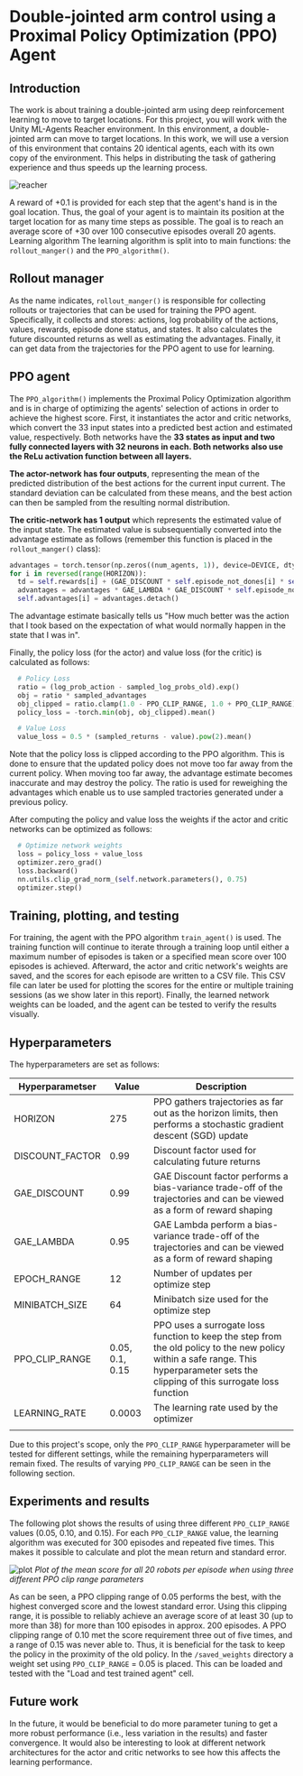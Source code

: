 # Double-jointed arm control using a Proximal Policy Optimization (PPO) Agent

## Introduction
The work is about training a double-jointed arm using deep reinforcement learning to move to target locations. For this project, you will work with the Unity ML-Agents Reacher environment. In this environment, a double-jointed arm can move to target locations. In this work, we will use a version of this environment that contains 20 identical agents, each with its own copy of the environment. This helps in distributing the task of gathering experience and thus speeds up the learning process.

![reacher](https://github.com/MathiasThor/deepReach/blob/master/data/deepReach.png)

A reward of +0.1 is provided for each step that the agent's hand is in the goal location. Thus, the goal of your agent is to maintain its position at the target location for as many time steps as possible. The goal is to reach an average score of +30 over 100 consecutive episodes overall 20 agents.
Learning algorithm
The learning algorithm is split into to main functions: the `rollout_manger()` and the `PPO_algorithm()`. 

## Rollout manager
As the name indicates, `rollout_manger()` is responsible for collecting rollouts or trajectories that can be used for training the PPO agent. Specifically, it collects and stores: actions, log probability of the actions, values, rewards, episode done status, and states. It also calculates the future discounted returns as well as estimating the advantages. Finally, it can get data from the trajectories for the PPO agent to use for learning.

## PPO agent
The `PPO_algorithm()` implements the Proximal Policy Optimization algorithm and is in charge of optimizing the agents' selection of actions in order to achieve the highest score. First, it instantiates the actor and critic networks, which convert the 33 input states into a predicted best action and estimated value, respectively. Both networks have the **33 states as input and two fully connected layers with 32 neurons in each. Both networks also use the ReLu activation function between all layers.**

**The actor-network has four outputs**, representing the mean of the predicted distribution of the best actions for the current input current. The standard deviation can be calculated from these means, and the best action can then be sampled from the resulting normal distribution.

**The critic-network has 1 output** which represents the estimated value of the input state. The estimated value is subsequentially converted into the advantage estimate as follows (remember this function is placed in the `rollout_manger()` class):
```python
advantages = torch.tensor(np.zeros((num_agents, 1)), device=DEVICE, dtype=torch.float32)
for i in reversed(range(HORIZON)):
  td = self.rewards[i] + (GAE_DISCOUNT * self.episode_not_dones[i] * self.values[i + 1]) - self.values[i]
  advantages = advantages * GAE_LAMBDA * GAE_DISCOUNT * self.episode_not_dones[i] + td
  self.advantages[i] = advantages.detach() 
```
The advantage estimate basically tells us "How much better was the action that I took based on the expectation of what would normally happen in the state that I was in".

Finally, the policy loss (for the actor) and value loss (for the critic) is calculated as follows:
```python
  # Policy Loss
  ratio = (log_prob_action - sampled_log_probs_old).exp() 
  obj = ratio * sampled_advantages
  obj_clipped = ratio.clamp(1.0 - PPO_CLIP_RANGE, 1.0 + PPO_CLIP_RANGE) * sampled_advantages
  policy_loss = -torch.min(obj, obj_clipped).mean() 

  # Value Loss
  value_loss = 0.5 * (sampled_returns - value).pow(2).mean()
```
Note that the policy loss is clipped according to the PPO algorithm. This is done to ensure that the updated policy does not move too far away from the current policy. When moving too far away, the advantage estimate becomes inaccurate and may destroy the policy. The ratio is used for reweighing the advantages which enable us to use sampled tractories generated under a previous policy.
     
After computing the policy and value loss the weights if the actor and critic networks can be optimized as follows:
```python
  # Optimize network weights
  loss = policy_loss + value_loss
  optimizer.zero_grad()
  loss.backward()
  nn.utils.clip_grad_norm_(self.network.parameters(), 0.75) 
  optimizer.step()
```

## Training, plotting, and testing
For training, the agent with the PPO algorithm `train_agent()` is used. The training function will continue to iterate through a training loop until either a maximum number of episodes is taken or a specified mean score over 100 episodes is achieved. Afterward, the actor and critic network's weights are saved, and the scores for each episode are written to a CSV file. This CSV file can later be used for plotting the scores for the entire or multiple training sessions (as we show later in this report). Finally, the learned network weights can be loaded, and the agent can be tested to verify the results visually. 

## Hyperparameters
The hyperparameters are set as follows:

| Hyperparametser | Value | Description |
|--|--|--|
| HORIZON | 275 | PPO gathers trajectories as far out as the horizon limits, then performs a stochastic gradient descent (SGD) update |
| DISCOUNT_FACTOR | 0.99 | Discount factor used for calculating future returns |
| GAE_DISCOUNT | 0.99 | GAE Discount factor performs a bias-variance trade-off of the trajectories and can be viewed as a form of reward shaping |
| GAE_LAMBDA | 0.95 | GAE Lambda perform a bias-variance trade-off of the trajectories and can be viewed as a form of reward shaping  |
| EPOCH_RANGE | 12 | Number of updates per optimize step |
| MINIBATCH_SIZE | 64 | Minibatch size used for the optimize step |
| PPO_CLIP_RANGE | 0.05, 0.1, 0.15 | PPO uses a surrogate loss function to keep the step from the old policy to the new policy within a safe range. This hyperparameter sets the clipping of this surrogate loss function |
| LEARNING_RATE | 0.0003 | The learning rate used by the optimizer |
| | | |

Due to this project's scope, only the `PPO_CLIP_RANGE` hyperparameter will be tested for different settings, while the remaining hyperparameters will remain fixed. The results of varying `PPO_CLIP_RANGE` can be seen in the following section.

## Experiments and results
The following plot shows the results of using three different `PPO_CLIP_RANGE` values (0.05, 0.10, and 0.15). For each `PPO_CLIP_RANGE` value, the learning algorithm was executed for 300 episodes and repeated five times. This makes it possible to calculate and plot the mean return and standard error.

![plot](https://github.com/MathiasThor/deepReach/blob/master/data/score_episode.png)
*Plot of the mean score for all 20 robots per episode when using three different PPO clip range parameters*

As can be seen, a PPO clipping range of 0.05 performs the best, with the highest converged score and the lowest standard error. Using this clipping range, it is possible to reliably achieve an average score of at least 30 (up to more than 38) for more than 100 episodes in approx. 200 episodes. A PPO clipping range of 0.10 met the score requirement three out of five times, and a range of 0.15 was never able to. Thus, it is beneficial for the task to keep the policy in the proximity of the old policy. In the `/saved_weights` directory a weight set using `PPO_CLIP_RANGE` = 0.05 is placed. This can be loaded and tested with the "Load and test trained agent" cell.

## Future work
In the future, it would be beneficial to do more parameter tuning to get a more robust performance (i.e., less variation in the results) and faster convergence. It would also be interesting to look at different network architectures for the actor and critic networks to see how this affects the learning performance.

